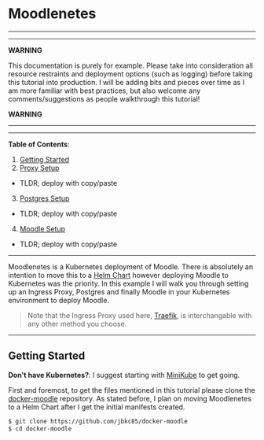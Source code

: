 Moodlenetes
===========

----

----

**WARNING**

This documentation is purely for example.  Please take into consideration all resource restraints and deployment options (such as logging) before taking this tutorial into production.  I will be adding bits and pieces over time as I am more familiar with best practices, but also welcome any comments/suggestions as people walkthrough this tutorial!

**WARNING**

----

----

**Table of Contents**:

1. [Getting Started](#getting_started)
2. [Proxy Setup](traefik.md)
  * TLDR; deploy with copy/paste
3. [Postgres Setup](postgres.md)
  * TLDR; deploy with copy/paste
4. [Moodle Setup](moodle.md)
  * TLDR; deploy with copy/paste

----

Moodlenetes is a Kubernetes deployment of Moodle.  There is absolutely an intention to move this to a [Helm Chart](http://helm.sh) however deploying Moodle to Kubernetes was the priority.  In this example I will walk you through setting up an Ingress Proxy, Postgres and finally Moodle in your Kubernetes environment to deploy Moodle.

> Note that the Ingress Proxy used here, [Traefik](traefik.io), is interchangable with any other method you choose.

---

Getting Started
---------------

**Don't have Kubernetes?**: I suggest starting with [MiniKube](https://github.com/kubernetes/minikube) to get going.

First and foremost, to get the files mentioned in this tutorial please clone the [docker-moodle](https://github.com/jbkc85/docker-moodle) repository.  As stated before, I plan on moving Moodlenetes to a Helm Chart after I get the initial manifests created.

```sh
$ git clone https://github.com/jbkc85/docker-moodle
$ cd docker-moodle
```
